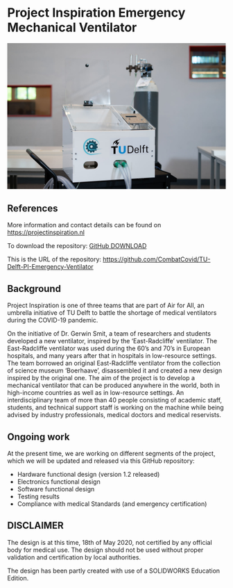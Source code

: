 # Project Inspiration Emergency Mechanical Ventilator

![](summary.jpg)

## References

More information and contact details can be found on https://projectinspiration.nl

To download the repository: [GitHub DOWNLOAD](https://github.com/CombatCovid/TU-Delft-PI-Emergency-Ventilator/archive/master.zip)

This is the URL of the repository: https://github.com/CombatCovid/TU-Delft-PI-Emergency-Ventilator

## Background

Project Inspiration is one of three teams that are part of Air for All, an umbrella initiative of TU Delft to battle the shortage of medical ventilators during the COVID-19 pandemic.

On the initiative of Dr. Gerwin Smit, a team of researchers and students developed a new ventilator, inspired by the ‘East-Radcliffe’ ventilator. The East-Radcliffe ventilator was used during the 60’s and 70’s in European hospitals, and many years after that in hospitals in low-resource settings. The team borrowed an original East-Radcliffe ventilator from the collection of science museum ‘Boerhaave’, disassembled it and created a new design inspired by the original one. The aim of the project is to develop a mechanical ventilator that can be produced anywhere in the world, both in high-income countries as well as in low-resource settings. An interdisciplinary team of more than 40 people consisting of academic staff, students, and technical support staff is working on the machine while being advised by industry professionals, medical doctors and medical reservists.

## Ongoing work

At the present time, we are working on different segments of the project, which we will be updated and released via this GitHub repository:

-	Hardware functional design (version 1.2 released)
-	Electronics functional design 
-	Software functional design
-	Testing results
-	Compliance with medical Standards (and emergency certification)

## DISCLAIMER
The design is at this time, 18th of May 2020, not certified by any official body for medical use. The design should not be used without proper validation and certification by local authorities.

The design has been partly created with use of a SOLIDWORKS Education Edition. 
